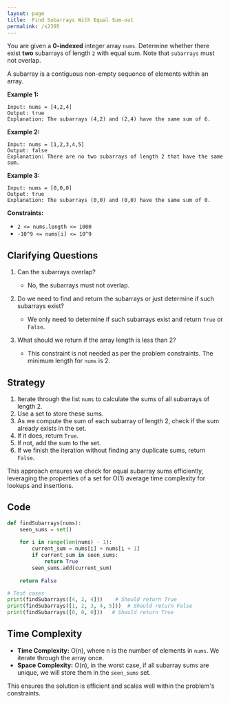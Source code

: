 ```yaml
---
layout: page
title:  Find Subarrays With Equal Sum-out
permalink: /s2395
---
```


You are given a **0-indexed** integer array `nums`. Determine whether there exist **two** subarrays of length `2` with equal sum. Note that `subarrays` must not overlap.

A subarray is a contiguous non-empty sequence of elements within an array.

**Example 1:**
```
Input: nums = [4,2,4]
Output: true
Explanation: The subarrays (4,2) and (2,4) have the same sum of 6.
```

**Example 2:**
```
Input: nums = [1,2,3,4,5]
Output: false
Explanation: There are no two subarrays of length 2 that have the same sum.
```

**Example 3:**
```
Input: nums = [0,0,0]
Output: true
Explanation: The subarrays (0,0) and (0,0) have the same sum of 0.
```

**Constraints:**
- `2 <= nums.length <= 1000`
- `-10^9 <= nums[i] <= 10^9`

## Clarifying Questions

1. Can the subarrays overlap?
   - No, the subarrays must not overlap.

2. Do we need to find and return the subarrays or just determine if such subarrays exist?
   - We only need to determine if such subarrays exist and return `True` or `False`.

3. What should we return if the array length is less than 2?
   - This constraint is not needed as per the problem constraints. The minimum length for `nums` is 2.

## Strategy

1. Iterate through the list `nums` to calculate the sums of all subarrays of length 2.
2. Use a set to store these sums.
3. As we compute the sum of each subarray of length 2, check if the sum already exists in the set.
4. If it does, return `True`.
5. If not, add the sum to the set.
6. If we finish the iteration without finding any duplicate sums, return `False`.

This approach ensures we check for equal subarray sums efficiently, leveraging the properties of a set for O(1) average time complexity for lookups and insertions.

## Code

```python
def findSubarrays(nums):
    seen_sums = set()
    
    for i in range(len(nums) - 1):
        current_sum = nums[i] + nums[i + 1]
        if current_sum in seen_sums:
            return True
        seen_sums.add(current_sum)
    
    return False

# Test cases
print(findSubarrays([4, 2, 4]))    # Should return True
print(findSubarrays([1, 2, 3, 4, 5]))  # Should return False
print(findSubarrays([0, 0, 0]))   # Should return True
```

## Time Complexity

- **Time Complexity:** O(n), where n is the number of elements in `nums`. We iterate through the array once.
- **Space Complexity:** O(n), in the worst case, if all subarray sums are unique, we will store them in the `seen_sums` set.

This ensures the solution is efficient and scales well within the problem's constraints.